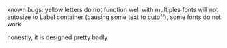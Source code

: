 known bugs:
yellow letters do not function well with multiples
fonts will not autosize to Label container (causing some text to cutoff), some fonts do not work

honestly, it is designed pretty badly
